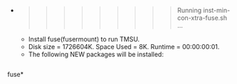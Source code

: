 * >>>>>>>>> Running inst-min-con-xtra-fuse.sh ...
  * Install fuse(fusermount) to run TMSU.
  * Disk size = 1726604K. Space Used = 8K. Runtime = 00:00:00:01.
  * The following NEW packages will be installed:
  ```bash
fuse*
  ```
